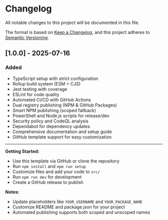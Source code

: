 # Changelog

All notable changes to this project will be documented in this file.

The format is based on [Keep a Changelog](https://keepachangelog.com/en/1.0.0/),
and this project adheres to [Semantic Versioning](https://semver.org/spec/v2.0.0.html).

## [1.0.0] - 2025-07-16

### Added
- TypeScript setup with strict configuration
- Rollup build system (ESM + CJS)
- Jest testing with coverage
- ESLint for code quality
- Automated CI/CD with GitHub Actions
- Dual registry publishing (NPM & GitHub Packages)
- Smart NPM publishing (scoped fallback)
- PowerShell and Node.js scripts for release/dev
- Security policy and CodeQL analysis
- Dependabot for dependency updates
- Comprehensive documentation and setup guide
- GitHub template support for easy customization

---

**Getting Started:**
- Use this template via GitHub or clone the repository
- Run `npm install` and `npm run setup`
- Customize files and add your code to `src/`
- Run `npm run dev` for development
- Create a GitHub release to publish

**Notes:**
- Update placeholders like `YOUR_USERNAME` and `YOUR_PACKAGE_NAME`
- Customize README and package.json for your project
- Automated publishing supports both scoped and unscoped names

